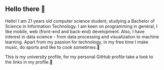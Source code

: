 ## Hello there 👋

Hello! I am 21 years old computer science student, studying a Bachelor of Science in Information Technology. I am keen on programming in general, I like mobile, web (front-end and back-end) development. Also, I have interest in data science - from data processing and visualization to machine learning. Apart from my passion for technology, in my free time I make music, do sports and like to cook sometimes.🍝

This is my university profile, for my personal GitHub profile take a look to the links in my profile.🔗
<!--
**mariusuktveris/mariusuktveris** is a ✨ _special_ ✨ repository because its `README.md` (this file) appears on your GitHub profile.

Here are some ideas to get you started:

- 🔭 I’m currently working on ...
- 🌱 I’m currently learning ...
- 👯 I’m looking to collaborate on ...
- 🤔 I’m looking for help with ...
- 💬 Ask me about ...
- 📫 How to reach me: ...
- 😄 Pronouns: ...
- ⚡ Fun fact: ...
-->
